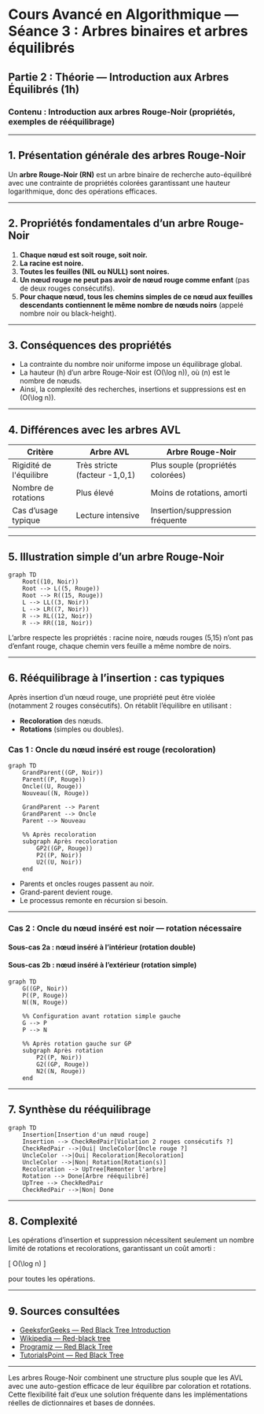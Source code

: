 # Cours Avancé en Algorithmique — Séance 3 : Arbres binaires et arbres équilibrés  
## Partie 2 : Théorie — Introduction aux Arbres Équilibrés (1h)  
### Contenu : Introduction aux arbres Rouge-Noir (propriétés, exemples de rééquilibrage)

---

## 1. Présentation générale des arbres Rouge-Noir

Un **arbre Rouge-Noir (RN)** est un arbre binaire de recherche auto-équilibré avec une contrainte de propriétés colorées garantissant une hauteur logarithmique, donc des opérations efficaces.

---

## 2. Propriétés fondamentales d’un arbre Rouge-Noir

1. **Chaque nœud est soit rouge, soit noir.**
2. **La racine est noire.**
3. **Toutes les feuilles (NIL ou NULL) sont noires.**
4. **Un nœud rouge ne peut pas avoir de nœud rouge comme enfant** (pas de deux rouges consécutifs).  
5. **Pour chaque nœud, tous les chemins simples de ce nœud aux feuilles descendants contiennent le même nombre de nœuds noirs** (appelé nombre noir ou black-height).

---

## 3. Conséquences des propriétés

- La contrainte du nombre noir uniforme impose un équilibrage global.
- La hauteur \(h\) d’un arbre Rouge-Noir est \(O(\log n)\), où \(n\) est le nombre de nœuds.
- Ainsi, la complexité des recherches, insertions et suppressions est en \(O(\log n)\).

---

## 4. Différences avec les arbres AVL

| Critère              | Arbre AVL                 | Arbre Rouge-Noir             |
|----------------------|---------------------------|------------------------------|
| Rigidité de l'équilibre | Très stricte (facteur -1,0,1) | Plus souple (propriétés colorées) |
| Nombre de rotations  | Plus élevé                 | Moins de rotations, amorti    |
| Cas d’usage typique  | Lecture intensive          | Insertion/suppression fréquente|

---

## 5. Illustration simple d’un arbre Rouge-Noir

```mermaid
graph TD
    Root((10, Noir))
    Root --> L((5, Rouge))
    Root --> R((15, Rouge))
    L --> LL((3, Noir))
    L --> LR((7, Noir))
    R --> RL((12, Noir))
    R --> RR((18, Noir))
```

L’arbre respecte les propriétés : racine noire, nœuds rouges (5,15) n’ont pas d’enfant rouge, chaque chemin vers feuille a même nombre de noirs.

---

## 6. Rééquilibrage à l’insertion : cas typiques

Après insertion d’un nœud rouge, une propriété peut être violée (notamment 2 rouges consécutifs). On rétablit l’équilibre en utilisant :

- **Recoloration** des nœuds.
- **Rotations** (simples ou doubles).

### Cas 1 : Oncle du nœud inséré est rouge (recoloration)

```mermaid
graph TD
    GrandParent((GP, Noir))
    Parent((P, Rouge))
    Oncle((U, Rouge))
    Nouveau((N, Rouge))

    GrandParent --> Parent
    GrandParent --> Oncle
    Parent --> Nouveau

    %% Après recoloration
    subgraph Après recoloration
        GP2((GP, Rouge))
        P2((P, Noir))
        U2((U, Noir))
    end
```

- Parents et oncles rouges passent au noir.
- Grand-parent devient rouge.
- Le processus remonte en récursion si besoin.

---

### Cas 2 : Oncle du nœud inséré est noir — rotation nécessaire

#### Sous-cas 2a : nœud inséré à l’intérieur (rotation double)

#### Sous-cas 2b : nœud inséré à l’extérieur (rotation simple)

```mermaid
graph TD
    G((GP, Noir))
    P((P, Rouge))
    N((N, Rouge))

    %% Configuration avant rotation simple gauche
    G --> P
    P --> N

    %% Après rotation gauche sur GP
    subgraph Après rotation
        P2((P, Noir))
        G2((GP, Rouge))
        N2((N, Rouge))
    end
```

---

## 7. Synthèse du rééquilibrage

```mermaid
graph TD
    Insertion[Insertion d'un nœud rouge]
    Insertion --> CheckRedPair[Violation 2 rouges consécutifs ?]
    CheckRedPair -->|Oui| UncleColor[Oncle rouge ?]
    UncleColor -->|Oui| Recoloration[Recoloration]
    UncleColor -->|Non| Rotation[Rotation(s)]
    Recoloration --> UpTree[Remonter l'arbre]
    Rotation --> Done[Arbre rééquilibré]
    UpTree --> CheckRedPair
    CheckRedPair -->|Non| Done
```

---

## 8. Complexité

Les opérations d’insertion et suppression nécessitent seulement un nombre limité de rotations et recolorations, garantissant un coût amorti :

\[
O(\log n)
\]

pour toutes les opérations.

---

## 9. Sources consultées

- [GeeksforGeeks — Red Black Tree Introduction](https://www.geeksforgeeks.org/red-black-tree-set-1-introduction/)
- [Wikipedia — Red-black tree](https://en.wikipedia.org/wiki/Red%E2%80%93black_tree)
- [Programiz — Red Black Tree](https://www.programiz.com/dsa/red-black-tree)
- [TutorialsPoint — Red Black Tree](https://www.tutorialspoint.com/data_structures_algorithms/red_black_tree_algorithm.htm)

---

Les arbres Rouge-Noir combinent une structure plus souple que les AVL avec une auto-gestion efficace de leur équilibre par coloration et rotations. Cette flexibilité fait d’eux une solution fréquente dans les implémentations réelles de dictionnaires et bases de données.